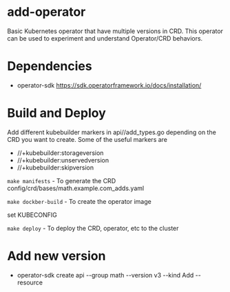 # add-operator
Basic Kubernetes operator that have multiple versions in CRD. This operator can be used to experiment and understand Operator/CRD behaviors.

# Dependencies
- operator-sdk https://sdk.operatorframework.io/docs/installation/

# Build and Deploy
Add different kubebuilder markers in api/<version>/add_types.go depending on the CRD you want to create. Some of the useful markers are
  - //+kubebuilder:storageversion
  - //+kubebuilder:unservedversion
  - //+kubebuilder:skipversion

`make manifests` - To generate the CRD config/crd/bases/math.example.com_adds.yaml
  
`make dockber-build` - To create the operator image
  
 set KUBECONFIG
  
`make deploy` - To deploy the CRD, operator, etc to the cluster
  
  
# Add new version
  - operator-sdk create api --group math --version v3 --kind Add --resource
